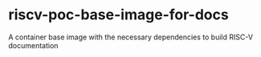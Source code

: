 # riscv-poc-base-image-for-docs





A container base image with the necessary dependencies to build RISC-V documentation
